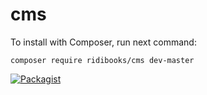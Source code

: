 # cms

To install with Composer, run next command:
```
composer require ridibooks/cms dev-master
```

[![Packagist](https://img.shields.io/packagist/v/ridibooks/cms.svg)](https://packagist.org/packages/ridibooks/cms)
